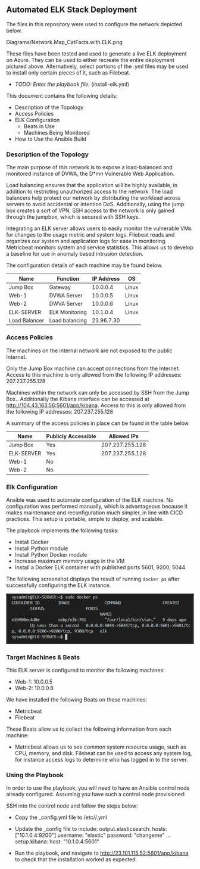 ## Automated ELK Stack Deployment

The files in this repository were used to configure the network depicted below.

Diagrams/Network.Map_CatFacts.with.ELK.png

These files have been tested and used to generate a live ELK deployment on Azure. They can be used to either recreate the entire deployment pictured above. Alternatively, select portions of the .yml files may be used to install only certain pieces of it, such as Filebeat.

  - _TODO: Enter the playbook file._ (install-elk.yml)

This document contains the following details:
- Description of the Topology
- Access Policies
- ELK Configuration
  - Beats in Use
  - Machines Being Monitored
- How to Use the Ansible Build


### Description of the Topology

The main purpose of this network is to expose a load-balanced and monitored instance of DVWA, the D*mn Vulnerable Web Application.

Load balancing ensures that the application will be highly available, in addition to restricting unauthorized access to the network. The load balancers help protect our network by distributing the workload across servers to avoid accidental or intention DoS. Additionally, using the jump box creates a sort of VPN. SSH access to the network is only gained through the jumpbox, which is secured with SSH keys.


Integrating an ELK server allows users to easily monitor the vulnerable VMs for changes to the usage metric and system logs. Filebeat reads and organizes our system and application logs for ease in monitoring. Metricbeat monitors system and service statistics. This allows us to develop a baseline for use in anomaly based intrusion detection.






The configuration details of each machine may be found below.


| Name           | Function       | IP Address | OS    |
|----------------|----------------|------------|-------|
| Jump Box       | Gateway        | 10.0.0.4   | Linux |
| Web-1          | DVWA Server    | 10.0.0.5   | Linux |
| Web-2          | DWVA Server    | 10.0.0.6   | Linux |
| ELK-SERVER     | ELK Monitoring | 10.1.0.4   | Linux |
| Load Balancer  | Load balancing | 23.96.7.30 |       |


### Access Policies

The machines on the internal network are not exposed to the public Internet. 

Only the Jump Box machine can accept connections from the Internet. Access to this machine is only allowed from the following IP addresses:
207.237.255.128

Machines within the network can only be accessed by SSH from the Jump Box..
Additionally the Kibana interface can be accessed at http://104.43.163.56:5601/app/kibana. Access to this is only allowed from the following IP addresses:
207.237.255.128


A summary of the access policies in place can be found in the table below.

| Name       | Publicly Accessible | Allowed IPs     |
|------------|---------------------|-----------------|
| Jump Box   | Yes                 | 207.237.255.128 |
| ELK-SERVER | Yes                 | 207.237.255.128 |
| Web-1      | No                  |                 |
| Web-2      | No                  |                 |


### Elk Configuration

Ansible was used to automate configuration of the ELK machine. No configuration was performed manually, which is advantageous because it makes maintenance and reconfiguration much simpler, in line with CICD practices. This setup is portable, simple to deploy, and scalable.



The playbook implements the following tasks:
-  Install Docker
-  Install Python module
-  Install Python Docker module
-  Increase maximum memory usage in the VM
-  Install a Docker ELK container with published ports 5601, 9200, 5044

The following screenshot displays the result of running `docker ps` after successfully configuring the ELK instance.

![TODO: Update the path with the name of your screenshot of docker ps output](Images/docker_ps_output.png)

### Target Machines & Beats
This ELK server is configured to monitor the following machines:
- Web-1: 10.0.0.5
- Web-2: 10.0.0.6

We have installed the following Beats on these machines:
- Metricbeat
- Filebeat

These Beats allow us to collect the following information from each machine:
- Metricbeat allows us to see common system resource usage, such as CPU, memory, and disk. Filebeat can be used to access any system log, for instance access logs to determine who has logged in to the server.


### Using the Playbook
In order to use the playbook, you will need to have an Ansible control node already configured. Assuming you have such a control node provisioned: 

SSH into the control node and follow the steps below:
- Copy the <beat>_config.yml file to /etc/<beat>/<beat>.yml
- Update the <beat>_config file to include:
output.elasticsearch:
hosts: ["10.1.0.4:9200"]
username: "elastic"
password: "changeme"
...
setup.kibana:
host: "10.1.0.4:5601"


- Run the playbook, and navigate to http://23.101.115.52:5601/app/kibana to check that the installation worked as expected.


